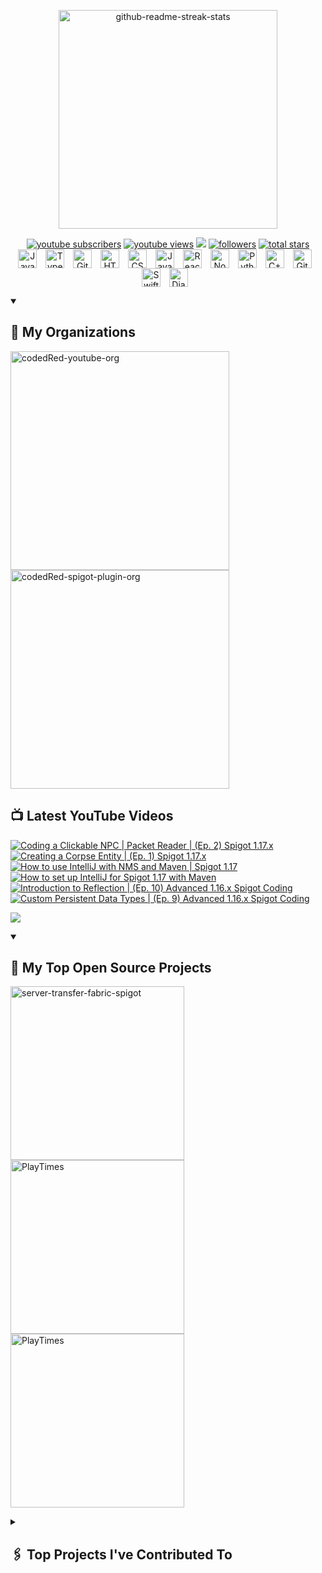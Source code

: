 <p align="center">
<a href="https://github.com/CodedRedYT"><img width="350" src="https://imgur.com/Ucj3LVH.png" alt="github-readme-streak-stats"> </a> </p>
   <p align="center">
      <a href="https://www.youtube.com/c/codedred?sub_confirmation=1">
         <img alt="youtube subscribers" title="Subscribe to my YouTube channel" src="https://custom-icon-badges.demolab.com/youtube/channel/subscribers/UC_kPUW3XPrCCRT9a4Pnf1Tg?color=%23E05D44&label=SUBSCRIBE&logo=video&logoColor=white&style=for-the-badge&labelColor=CE4630"/></a> 
      <a href="https://www.youtube.com/c/codedred">
         <img alt="youtube views" title="YouTube views" src="https://custom-icon-badges.demolab.com/youtube/channel/views/UC_kPUW3XPrCCRT9a4Pnf1Tg?color=%23E1AD0E&logo=eye&logoColor=white&style=for-the-badge&labelColor=C79600"/></a> 
   <a href="https://discord.gg/gqwtqX3" alt="Discord" title="CodedRed's Discussion & Support Server">
    <img src="https://img.shields.io/discord/365315337240969226?color=7289DA&logo=discord&logoColor=white&style=for-the-badge"/></a>
      <a href="https://github.com/CodedRedGIT?tab=followers">
         <img alt="followers" title="Follow me on Github" src="https://custom-icon-badges.demolab.com/github/followers/CodedRedGit?color=236ad3&labelColor=1155ba&style=for-the-badge&logo=person-add&label=Follow&logoColor=white"/></a>
      <a href="https://github.com/CodedRedGIT?tab=repositories&sort=stargazers">
         <img alt="total stars" title="Total stars on GitHub" src="https://custom-icon-badges.demolab.com/github/stars/CodedRedGit?color=55960c&style=for-the-badge&labelColor=488207&logo=star"/></a>
         <br>
   
   
   
<img align="center" alt="Java" width="30px" style="padding-right:10px;" src="https://cdn.jsdelivr.net/gh/devicons/devicon/icons/java/java-original.svg"/>
<img align="center" alt="TypeScript" width="30px" style="padding-right:10px;" src="https://cdn.jsdelivr.net/gh/devicons/devicon/icons/typescript/typescript-plain.svg" />
<img align="center" alt="Git" width="30px" style="padding-right:10px;" src="https://cdn.jsdelivr.net/gh/devicons/devicon/icons/git/git-original.svg" />
<img align="center" alt="HTML" width="30px" style="padding-right:10px;" src="https://cdn.jsdelivr.net/gh/devicons/devicon/icons/html5/html5-plain.svg" />
<img align="center" alt="CSS" width="30px" style="padding-right:10px;" src="https://cdn.jsdelivr.net/gh/devicons/devicon/icons/css3/css3-plain.svg" />
<img align="center" alt="JavaScript" width="30px" style="padding-right:10px;" src="https://cdn.jsdelivr.net/gh/devicons/devicon/icons/javascript/javascript-plain.svg" />
<img align="center" alt="React" width="30px" style="padding-right:10px;" src="https://cdn.jsdelivr.net/gh/devicons/devicon/icons/react/react-original.svg" />
<img align="center" alt="NodeJS" width="30px" style="padding-right:10px;" src="https://cdn.jsdelivr.net/gh/devicons/devicon/icons/nodejs/nodejs-original.svg" />
<img align="center" alt="Python" width="30px" style="padding-right:10px;" src="https://cdn.jsdelivr.net/gh/devicons/devicon/icons/python/python-plain.svg" />
<img align="center" alt="C++" width="30px" style="padding-right:10px;" src="https://cdn.jsdelivr.net/gh/devicons/devicon/icons/cplusplus/cplusplus-line.svg" />
<img align="center" alt="GitHub" width="30px" style="padding-right:10px;" src="https://cdn.jsdelivr.net/gh/devicons/devicon/icons/github/github-original.svg" />
<img align="center" alt="Swift" width="30px" style="padding-right:10px;" src="https://cdn.jsdelivr.net/npm/simple-icons@3.13.0/icons/swift.svg" />
<img align="center" alt="Django" width="30px" style="padding-right:10px;" src="https://cdn.jsdelivr.net/npm/simple-icons@3.13.0/icons/django.svg" />
   </p>
   


<details open>
<summary><h2>📜 My Organizations</h2></summary>
<p align="left">
<a href="https://github.com/CodedRedYT"><img width="350" src="https://imgur.com/iejLDz7.png" alt="codedRed-youtube-org"></a> 
<a href="https://github.com/CodedRed-Spigot"><img width="350" src="https://imgur.com/gBEkHOF.png" alt="codedRed-spigot-plugin-org"></a>
</p>
</details>
   
## 📺 Latest YouTube Videos
<!-- BEGIN YOUTUBE-CARDS -->
[![Coding a Clickable NPC | Packet Reader | (Ep. 2) Spigot 1.17.x](https://ytcards.demolab.com/?id=sdHi5N7-Yqk&title=Coding+a+Clickable+NPC+%7C+Packet+Reader+%7C+%28Ep.+2%29+Spigot+1.17.x&lang=en&timestamp=1629486885&background_color=%230d1117&title_color=%23ffffff&stats_color=%23dedede&width=250&duration=1518 "Coding a Clickable NPC | Packet Reader | (Ep. 2) Spigot 1.17.x")](https://www.youtube.com/watch?v=sdHi5N7-Yqk)
[![Creating a Corpse Entity | (Ep. 1) Spigot 1.17.x](https://ytcards.demolab.com/?id=6LSScMdk0gU&title=Creating+a+Corpse+Entity+%7C+%28Ep.+1%29+Spigot+1.17.x&lang=en&timestamp=1628535463&background_color=%230d1117&title_color=%23ffffff&stats_color=%23dedede&width=250&duration=1465 "Creating a Corpse Entity | (Ep. 1) Spigot 1.17.x")](https://www.youtube.com/watch?v=6LSScMdk0gU)
[![How to use IntelliJ with NMS and Maven | Spigot 1.17](https://ytcards.demolab.com/?id=K6-deuw4N_o&title=How+to+use+IntelliJ+with+NMS+and+Maven+%7C+Spigot+1.17&lang=en&timestamp=1626751089&background_color=%230d1117&title_color=%23ffffff&stats_color=%23dedede&width=250&duration=466 "How to use IntelliJ with NMS and Maven | Spigot 1.17")](https://www.youtube.com/watch?v=K6-deuw4N_o)
[![How to set up IntelliJ for Spigot 1.17 with Maven](https://ytcards.demolab.com/?id=s1xg9eJeP3E&title=How+to+set+up+IntelliJ+for+Spigot+1.17+with+Maven&lang=en&timestamp=1626306908&background_color=%230d1117&title_color=%23ffffff&stats_color=%23dedede&width=250&duration=998 "How to set up IntelliJ for Spigot 1.17 with Maven")](https://www.youtube.com/watch?v=s1xg9eJeP3E)
[![Introduction to Reflection | (Ep. 10) Advanced 1.16.x Spigot Coding](https://ytcards.demolab.com/?id=oaqKnvivJns&title=Introduction+to+Reflection+%7C+%28Ep.+10%29+Advanced+1.16.x+Spigot+Coding&lang=en&timestamp=1614650078&background_color=%230d1117&title_color=%23ffffff&stats_color=%23dedede&width=250&duration=1999 "Introduction to Reflection | (Ep. 10) Advanced 1.16.x Spigot Coding")](https://www.youtube.com/watch?v=oaqKnvivJns)
[![Custom Persistent Data Types | (Ep. 9) Advanced 1.16.x Spigot Coding](https://ytcards.demolab.com/?id=3OLSfOkgPMw&title=Custom+Persistent+Data+Types+%7C+%28Ep.+9%29+Advanced+1.16.x+Spigot+Coding&lang=en&timestamp=1614388050&background_color=%230d1117&title_color=%23ffffff&stats_color=%23dedede&width=250&duration=1208 "Custom Persistent Data Types | (Ep. 9) Advanced 1.16.x Spigot Coding")](https://www.youtube.com/watch?v=3OLSfOkgPMw)
<!-- END YOUTUBE-CARDS -->

[<img src="https://custom-icon-badges.demolab.com/badge/-Subscribe%20For%20More-red?style=for-the-badge&logo=video&logoColor=white"/>](https://www.youtube.com/c/codedred?sub_confirmation=1)

<details open> 
  <summary><h2>📎 My Top Open Source Projects</h2></summary>
  <p align="left">
    <a href="https://github.com/CodedRedGIT/server-transfer-fabric-spigot"><img width="278" src="https://denvercoder1-github-readme-stats.vercel.app/api/pin/?username=CodedRedGIT&repo=server-transfer-fabric-spigot&theme=react&bg_color=1F222E&title_color=DE3163&hide_border=true&icon_color=F8D866&show_icons=true" alt="server-transfer-fabric-spigot"></a>
     <a href="https://github.com/CodedRed-Spigot/PlayTimes"><img width="278" src="https://denvercoder1-github-readme-stats.vercel.app/api/pin/?username=CodedRed-Spigot&repo=PlayTimes&theme=react&bg_color=1F222E&title_color=DE3163&hide_border=true&icon_color=F8D866&show_icons=true" alt="PlayTimes"></a>
          <a href="https://github.com/CodedRed-Spigot/XpBottles"><img width="278" src="https://denvercoder1-github-readme-stats.vercel.app/api/pin/?username=CodedRed-Spigot&repo=XPBottles&theme=react&bg_color=1F222E&title_color=DE3163&hide_border=true&icon_color=F8D866&show_icons=true" alt="PlayTimes"></a>
   </p>
   </details>
   
   
<details closed> 
  <summary><h2>🖇 Top Projects I've Contributed To</h2></summary>

  <!-- Small repo cards https://github.com/DenverCoder1/github-readme-stats (fork of anuraghazra/github-readme-stats) -->
  <p align="left">
    <a href="https://github.com/worldql/mammoth"><img width="278" src="https://denvercoder1-github-readme-stats.vercel.app/api/pin/?username=WorldQL&repo=mammoth&theme=react&bg_color=1F222E&title_color=DE3163&hide_border=true&icon_color=F8D866&show_icons=true&show_description=true" alt="mammoth"></a>
         <a href="https://github.com/WorldQL/SMPL-to-FBX"><img width="278" src="https://denvercoder1-github-readme-stats.vercel.app/api/pin/?username=WorldQL&repo=SMPL-to-FBX&theme=react&bg_color=1F222E&title_color=DE3163&hide_border=true&icon_color=F8D866&show_icons=true&show_description=true" alt="SMPL-to-FBX"></a>
  </p>
   </details>
